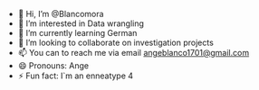 - 👋 Hi, I’m @Blancomora
- 👀 I’m interested in Data wrangling
- 🌱 I’m currently learning German 
- 💞️ I’m looking to collaborate on investigation projects 
- 📫 You can to reach me via email angeblanco1701@gmail.com
- 😄 Pronouns: Ange
- ⚡ Fun fact: I`m an enneatype 4


